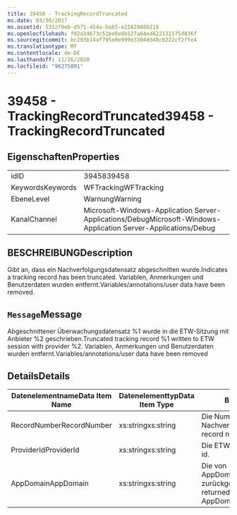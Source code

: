 ```yaml
---
title: 39458 - TrackingRecordTruncated
ms.date: 03/30/2017
ms.assetid: 5352f0eb-d571-454a-bab5-e2162888b218
ms.openlocfilehash: f02a34673c51be6e0b127a64e4622131575d836f
ms.sourcegitcommit: bc293b14af795e0e999e3304dd40c0222cf2ffe4
ms.translationtype: MT
ms.contentlocale: de-DE
ms.lasthandoff: 11/26/2020
ms.locfileid: "96275891"
---
```

# <a name="39458---trackingrecordtruncated"></a><span data-ttu-id="9f23c-102">39458 - TrackingRecordTruncated</span><span class="sxs-lookup"><span data-stu-id="9f23c-102">39458 - TrackingRecordTruncated</span></span>

## <a name="properties"></a><span data-ttu-id="9f23c-103">Eigenschaften</span><span class="sxs-lookup"><span data-stu-id="9f23c-103">Properties</span></span>  
  
|||  
|-|-|  
|<span data-ttu-id="9f23c-104">id</span><span class="sxs-lookup"><span data-stu-id="9f23c-104">ID</span></span>|<span data-ttu-id="9f23c-105">39458</span><span class="sxs-lookup"><span data-stu-id="9f23c-105">39458</span></span>|  
|<span data-ttu-id="9f23c-106">Keywords</span><span class="sxs-lookup"><span data-stu-id="9f23c-106">Keywords</span></span>|<span data-ttu-id="9f23c-107">WFTracking</span><span class="sxs-lookup"><span data-stu-id="9f23c-107">WFTracking</span></span>|  
|<span data-ttu-id="9f23c-108">Ebene</span><span class="sxs-lookup"><span data-stu-id="9f23c-108">Level</span></span>|<span data-ttu-id="9f23c-109">Warnung</span><span class="sxs-lookup"><span data-stu-id="9f23c-109">Warning</span></span>|  
|<span data-ttu-id="9f23c-110">Kanal</span><span class="sxs-lookup"><span data-stu-id="9f23c-110">Channel</span></span>|<span data-ttu-id="9f23c-111">Microsoft-Windows-Application Server-Applications/Debug</span><span class="sxs-lookup"><span data-stu-id="9f23c-111">Microsoft-Windows-Application Server-Applications/Debug</span></span>|  
  
## <a name="description"></a><span data-ttu-id="9f23c-112">BESCHREIBUNG</span><span class="sxs-lookup"><span data-stu-id="9f23c-112">Description</span></span>  

 <span data-ttu-id="9f23c-113">Gibt an, dass ein Nachverfolgungsdatensatz abgeschnitten wurde.</span><span class="sxs-lookup"><span data-stu-id="9f23c-113">Indicates a tracking record has been truncated.</span></span> <span data-ttu-id="9f23c-114">Variablen, Anmerkungen und Benutzerdaten wurden entfernt.</span><span class="sxs-lookup"><span data-stu-id="9f23c-114">Variables/annotations/user data have been removed.</span></span>  
  
## <a name="message"></a><span data-ttu-id="9f23c-115">`Message`</span><span class="sxs-lookup"><span data-stu-id="9f23c-115">Message</span></span>  

 <span data-ttu-id="9f23c-116">Abgeschnittener Überwachungsdatensatz %1 wurde in die ETW-Sitzung mit Anbieter %2 geschrieben.</span><span class="sxs-lookup"><span data-stu-id="9f23c-116">Truncated tracking record %1 written to ETW session with provider %2.</span></span> <span data-ttu-id="9f23c-117">Variablen, Anmerkungen und Benutzerdaten wurden entfernt.</span><span class="sxs-lookup"><span data-stu-id="9f23c-117">Variables/annotations/user data have been removed</span></span>  
  
## <a name="details"></a><span data-ttu-id="9f23c-118">Details</span><span class="sxs-lookup"><span data-stu-id="9f23c-118">Details</span></span>  
  
|<span data-ttu-id="9f23c-119">Datenelementname</span><span class="sxs-lookup"><span data-stu-id="9f23c-119">Data Item Name</span></span>|<span data-ttu-id="9f23c-120">Datenelementtyp</span><span class="sxs-lookup"><span data-stu-id="9f23c-120">Data Item Type</span></span>|<span data-ttu-id="9f23c-121">BESCHREIBUNG</span><span class="sxs-lookup"><span data-stu-id="9f23c-121">Description</span></span>|  
|--------------------|--------------------|-----------------|  
|<span data-ttu-id="9f23c-122">RecordNumber</span><span class="sxs-lookup"><span data-stu-id="9f23c-122">RecordNumber</span></span>|<span data-ttu-id="9f23c-123">xs:string</span><span class="sxs-lookup"><span data-stu-id="9f23c-123">xs:string</span></span>|<span data-ttu-id="9f23c-124">Die Nummer des Nachverfolgungsdatensatzes.</span><span class="sxs-lookup"><span data-stu-id="9f23c-124">The tracking record number.</span></span>|  
|<span data-ttu-id="9f23c-125">ProviderId</span><span class="sxs-lookup"><span data-stu-id="9f23c-125">ProviderId</span></span>|<span data-ttu-id="9f23c-126">xs:string</span><span class="sxs-lookup"><span data-stu-id="9f23c-126">xs:string</span></span>|<span data-ttu-id="9f23c-127">Die ETW-Anbieter-ID.</span><span class="sxs-lookup"><span data-stu-id="9f23c-127">The ETW provider id.</span></span>|  
|<span data-ttu-id="9f23c-128">AppDomain</span><span class="sxs-lookup"><span data-stu-id="9f23c-128">AppDomain</span></span>|<span data-ttu-id="9f23c-129">xs:string</span><span class="sxs-lookup"><span data-stu-id="9f23c-129">xs:string</span></span>|<span data-ttu-id="9f23c-130">Die von AppDomain.CurrentDomain.FriendlyName zurückgegebene Zeichenfolge.</span><span class="sxs-lookup"><span data-stu-id="9f23c-130">The string returned by AppDomain.CurrentDomain.FriendlyName.</span></span>|
